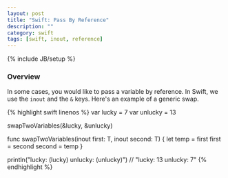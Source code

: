 ```yaml
---
layout: post
title: "Swift: Pass By Reference"
description: ""
category: swift
tags: [swift, inout, reference]
---
```

{% include JB/setup %}

<!-- Overview -->
<h3>Overview</h3>

In some cases, you would like to pass a variable by reference. In Swift, we use the `inout` and the `&` keys.
Here's an example of a generic swap.

<!-- Code _______________________________________-->
{% highlight swift linenos %}
var lucky = 7
var unlucky = 13

swapTwoVariables(&lucky, &unlucky)

func swapTwoVariables<T>(inout first: T, inout second: T) {
    let temp = first
    first = second
    second = temp
}

println("lucky: \(lucky)   unlucky: \(unlucky)")
// "lucky: 13   unlucky: 7"
{% endhighlight %}
<!-- /Code ^^^^^^^^^^^^^^^^^^^^^^^^^^^^^^^^^^^^^^--> 